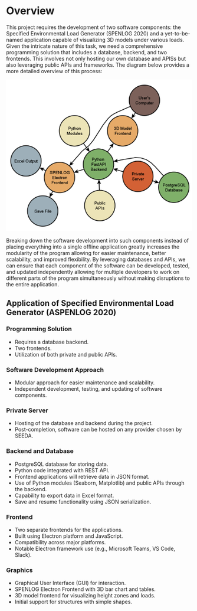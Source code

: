 # Overview
This project requires the development of two software components: the Specified Environmental Load Generator (SPENLOG 2020) and a yet-to-be-named application capable of visualizing 3D models under various loads.
Given the intricate nature of this task, we need a comprehensive programming solution that includes a database, backend, and two frontends. This involves not only hosting our own database and APISs but also leveraging public APIs and frameworks.
The diagram below provides a more detailed overview of this process:

![ASPENLOG Architecture](programming_overview.png)

Breaking down the software development into such components instead of placing everything into a single offline application greatly increases the modularity of the program allowing for easier maintenance, better scalability, and improved flexibility. By leveraging databases and APIs, we can ensure that each component of the software can be developed, tested, and updated independently allowing for multiple developers to work on different parts of the program simultaneously without making disruptions to the entire application.

## **Application of Specified Environmental Load Generator (ASPENLOG 2020)**


### Programming Solution
- Requires a database backend.
- Two frontends.
- Utilization of both private and public APIs.

### Software Development Approach
- Modular approach for easier maintenance and scalability.
- Independent development, testing, and updating of software components.

### Private Server
- Hosting of the database and backend during the project.
- Post-completion, software can be hosted on any provider chosen by SEEDA.

### Backend and Database
- PostgreSQL database for storing data.
- Python code integrated with REST API.
- Frontend applications will retrieve data in JSON format.
- Use of Python modules (Seaborn, Matplotlib) and public APIs through the backend.
- Capability to export data in Excel format.
- Save and resume functionality using JSON serialization.

### Frontend
- Two separate frontends for the applications.
- Built using Electron platform and JavaScript.
- Compatibility across major platforms.
- Notable Electron framework use (e.g., Microsoft Teams, VS Code, Slack).

### Graphics
- Graphical User Interface (GUI) for interaction.
- SPENLOG Electron Frontend with 3D bar chart and tables.
- 3D model frontend for visualizing height zones and loads.
- Initial support for structures with simple shapes.
